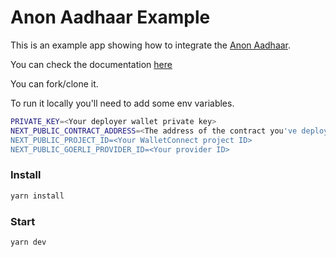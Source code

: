 # Anon Aadhaar Example

This is an example app showing how to integrate the [Anon Aadhaar](https://github.com/privacy-scaling-explorations/anon-aadhaar).

You can check the documentation [here](https://anon-aadhaar-documentation.vercel.app/)

You can fork/clone it.

To run it locally you'll need to add some env variables.

```bash
PRIVATE_KEY=<Your deployer wallet private key>
NEXT_PUBLIC_CONTRACT_ADDRESS=<The address of the contract you've deployed without the 0x>
NEXT_PUBLIC_PROJECT_ID=<Your WalletConnect project ID>
NEXT_PUBLIC_GOERLI_PROVIDER_ID=<Your provider ID>
```

### Install

```bash
yarn install
```

### Start

```bash
yarn dev
```
